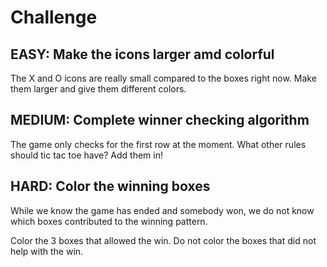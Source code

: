 # Challenge

## EASY: Make the icons larger amd colorful

The X and O icons are really small compared to the boxes right now. Make them larger and give them different colors.

## MEDIUM: Complete winner checking algorithm

The game only checks for the first row at the moment. What other rules should tic tac toe have? Add them in!

## HARD: Color the winning boxes

While we know the game has ended and somebody won, we do not know which boxes contributed to the winning pattern.

Color the 3 boxes that allowed the win. Do not color the boxes that did not help with the win.
